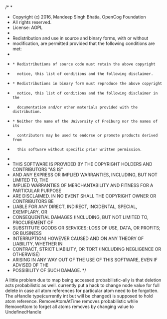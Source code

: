 /*
 *
 * Copyright (c) 2016, Mandeep Singh Bhatia, OpenCog Foundation
 * All rights reserved.
 * License: AGPL
 *
 * Redistribution and use in source and binary forms, with or without
 * modification, are permitted provided that the following conditions are met:
 *
 *     * Redistributions of source code must retain the above copyright
 *       notice, this list of conditions and the following disclaimer.
 *     * Redistributions in binary form must reproduce the above copyright
 *       notice, this list of conditions and the following disclaimer in the
 *       documentation and/or other materials provided with the distribution.
 *     * Neither the name of the University of Freiburg nor the names of its
 *       contributors may be used to endorse or promote products derived from
 *       this software without specific prior written permission.
 *
 * THIS SOFTWARE IS PROVIDED BY THE COPYRIGHT HOLDERS AND CONTRIBUTORS "AS IS"
 * AND ANY EXPRESS OR IMPLIED WARRANTIES, INCLUDING, BUT NOT LIMITED TO, THE
 * IMPLIED WARRANTIES OF MERCHANTABILITY AND FITNESS FOR A PARTICULAR PURPOSE
 * ARE DISCLAIMED. IN NO EVENT SHALL THE COPYRIGHT OWNER OR CONTRIBUTORS BE
 * LIABLE FOR ANY DIRECT, INDIRECT, INCIDENTAL, SPECIAL, EXEMPLARY, OR
 * CONSEQUENTIAL DAMAGES (INCLUDING, BUT NOT LIMITED TO, PROCUREMENT OF
 * SUBSTITUTE GOODS OR SERVICES; LOSS OF USE, DATA, OR PROFITS; OR BUSINESS
 * INTERRUPTION) HOWEVER CAUSED AND ON ANY THEORY OF LIABILITY, WHETHER IN
 * CONTRACT, STRICT LIABILITY, OR TORT (INCLUDING NEGLIGENCE OR OTHERWISE)
 * ARISING IN ANY WAY OUT OF THE USE OF THIS SOFTWARE, EVEN IF ADVISED OF THE
 * POSSIBILITY OF SUCH DAMAGE.
 */
 

 A little problem due to map being accessed probabilistic-ally is that deletion acts probabilistic as well.
 currently put a hack to change node value for full delete in case all atom references for particular atom need to be forgotten.
 The aHandle type(currently int but will be changed) is supposed to hold atom reference.
 RemoveAtomAtTime removes probabilistic while RemoveAtom to forget all atoms removes by changing value to UndefinedHandle

